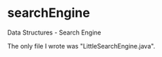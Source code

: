 # searchEngine
Data Structures - Search Engine

The only file I wrote was "LittleSearchEngine.java".
